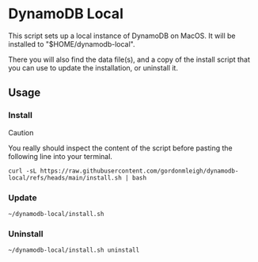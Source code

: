 # DynamoDB Local

This script sets up a local instance of DynamoDB on MacOS. It will be installed to "$HOME/dynamodb-local".

There you will also find the data file(s), and a copy of the install script that you can use to update the installation, or uninstall it.

## Usage

### Install

> [!CAUTION]
> You really should inspect the content of the script before pasting the following line into your terminal.

```shell
curl -sL https://raw.githubusercontent.com/gordonmleigh/dynamodb-local/refs/heads/main/install.sh | bash
```

### Update

```shell
~/dynamodb-local/install.sh
```

### Uninstall

```shell
~/dynamodb-local/install.sh uninstall
```
